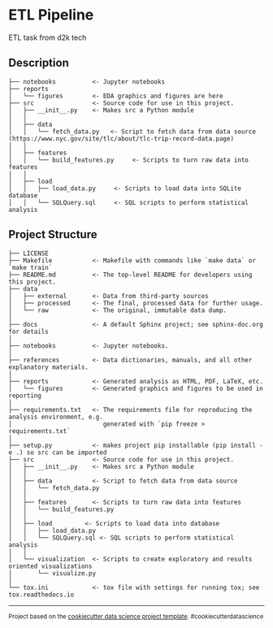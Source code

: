 ETL Pipeline
==============================

ETL task from d2k tech

## Description
    ├── notebooks          <- Jupyter notebooks
    ├── reports            
    │   └── figures        <- EDA graphics and figures are here
    ├── src                <- Source code for use in this project.
    │   ├── __init__.py    <- Makes src a Python module
    │   │
    │   ├── data           
    │   │   └── fetch_data.py   <- Script to fetch data from data source (https://www.nyc.gov/site/tlc/about/tlc-trip-record-data.page)
    │   │
    │   ├── features       
    │   │   └── build_features.py     <- Scripts to turn raw data into features
    │   │
    │   ├── load         
    │   │   ├── load_data.py     <- Scripts to load data into SQLite database
    │   │   └── SQLQuery.sql     <- SQL scripts to perform statistical analysis

Project Structure
------------

    ├── LICENSE
    ├── Makefile           <- Makefile with commands like `make data` or `make train`
    ├── README.md          <- The top-level README for developers using this project.
    ├── data
    │   ├── external       <- Data from third-party sources
    │   ├── processed      <- The final, processed data for further usage.
    │   └── raw            <- The original, immutable data dump.
    │
    ├── docs               <- A default Sphinx project; see sphinx-doc.org for details
    │
    ├── notebooks          <- Jupyter notebooks.
    │
    ├── references         <- Data dictionaries, manuals, and all other explanatory materials.
    │
    ├── reports            <- Generated analysis as HTML, PDF, LaTeX, etc.
    │   └── figures        <- Generated graphics and figures to be used in reporting
    │
    ├── requirements.txt   <- The requirements file for reproducing the analysis environment, e.g.
    │                         generated with `pip freeze > requirements.txt`
    │
    ├── setup.py           <- makes project pip installable (pip install -e .) so src can be imported
    ├── src                <- Source code for use in this project.
    │   ├── __init__.py    <- Makes src a Python module
    │   │
    │   ├── data           <- Script to fetch data from data source
    │   │   └── fetch_data.py
    │   │
    │   ├── features       <- Scripts to turn raw data into features
    │   │   └── build_features.py
    │   │
    │   ├── load         <- Scripts to load data into database
    │   │   ├── load_data.py
    │   │   └── SQLQuery.sql <- SQL scripts to perform statistical analysis
    │   │
    │   └── visualization  <- Scripts to create exploratory and results oriented visualizations
    │       └── visualize.py
    │
    └── tox.ini            <- tox file with settings for running tox; see tox.readthedocs.io


--------

<p><small>Project based on the <a target="_blank" href="https://drivendata.github.io/cookiecutter-data-science/">cookiecutter data science project template</a>. #cookiecutterdatascience</small></p>
